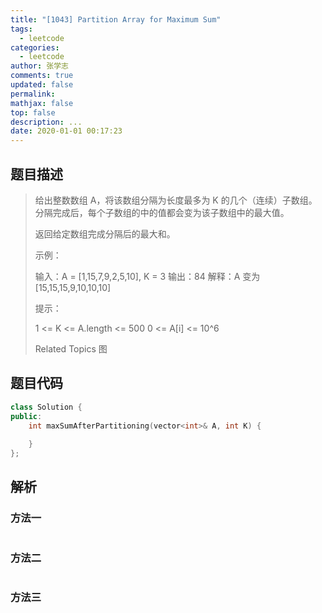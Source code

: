 ```yaml
---
title: "[1043] Partition Array for Maximum Sum"
tags:
  - leetcode
categories:
  - leetcode
author: 张学志
comments: true
updated: false
permalink:
mathjax: false
top: false
description: ...
date: 2020-01-01 00:17:23
---
```


## 题目描述

> 给出整数数组 A，将该数组分隔为长度最多为 K 的几个（连续）子数组。分隔完成后，每个子数组的中的值都会变为该子数组中的最大值。 
> 
> 返回给定数组完成分隔后的最大和。 
> 
> 
> 
> 示例： 
> 
> 输入：A = [1,15,7,9,2,5,10], K = 3
> 输出：84
> 解释：A 变为 [15,15,15,9,10,10,10] 
> 
> 
> 
> 提示： 
> 
> 
> 1 <= K <= A.length <= 500 
> 0 <= A[i] <= 10^6 
> 
> Related Topics 图

## 题目代码

```cpp
class Solution {
public:
    int maxSumAfterPartitioning(vector<int>& A, int K) {
        
    }
};
```

## 解析

### 方法一

```cpp

```

### 方法二

```cpp

```

### 方法三

```cpp

```


